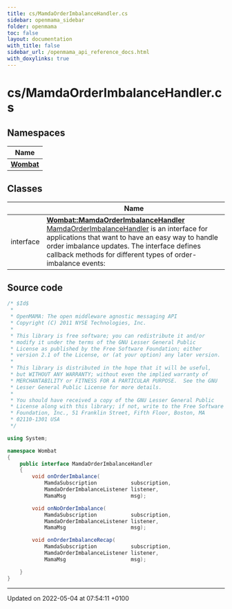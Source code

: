 ```yaml
---
title: cs/MamdaOrderImbalanceHandler.cs
sidebar: openmama_sidebar
folder: openmama
toc: false
layout: documentation
with_title: false
sidebar_url: /openmama_api_reference_docs.html
with_doxylinks: true
---
```


# cs/MamdaOrderImbalanceHandler.cs



## Namespaces

| Name           |
| -------------- |
| **[Wombat](namespaceWombat.html)**  |

## Classes

|                | Name           |
| -------------- | -------------- |
| interface | **[Wombat::MamdaOrderImbalanceHandler](interfaceWombat_1_1MamdaOrderImbalanceHandler.html)** <br>[MamdaOrderImbalanceHandler]() is an interface for applications that want to have an easy way to handle order imbalance updates. The interface defines callback methods for different types of order-imbalance events:  |




## Source code

```csharp
/* $Id$
 *
 * OpenMAMA: The open middleware agnostic messaging API
 * Copyright (C) 2011 NYSE Technologies, Inc.
 *
 * This library is free software; you can redistribute it and/or
 * modify it under the terms of the GNU Lesser General Public
 * License as published by the Free Software Foundation; either
 * version 2.1 of the License, or (at your option) any later version.
 *
 * This library is distributed in the hope that it will be useful,
 * but WITHOUT ANY WARRANTY; without even the implied warranty of
 * MERCHANTABILITY or FITNESS FOR A PARTICULAR PURPOSE.  See the GNU
 * Lesser General Public License for more details.
 *
 * You should have received a copy of the GNU Lesser General Public
 * License along with this library; if not, write to the Free Software
 * Foundation, Inc., 51 Franklin Street, Fifth Floor, Boston, MA
 * 02110-1301 USA
 */

using System;

namespace Wombat
{
    public interface MamdaOrderImbalanceHandler
    {
        void onOrderImbalance(
            MamdaSubscription           subscription,
            MamdaOrderImbalanceListener listener,
            MamaMsg                     msg);

        void onNoOrderImbalance(
            MamdaSubscription           subscription,
            MamdaOrderImbalanceListener listener,
            MamaMsg                     msg);

        void onOrderImbalanceRecap(
            MamdaSubscription           subscription,
            MamdaOrderImbalanceListener listener,
            MamaMsg                     msg);

    }
}
```


-------------------------------

Updated on 2022-05-04 at 07:54:11 +0100
